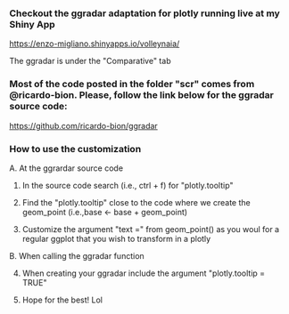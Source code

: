 ### Checkout the ggradar adaptation for plotly running live at my Shiny App

https://enzo-migliano.shinyapps.io/volleynaia/

The ggradar is under the "Comparative" tab

### Most of the code posted in the folder "scr" comes from @ricardo-bion. Please, follow the link below for the ggradar source code:

https://github.com/ricardo-bion/ggradar


### How to use the customization

A. At the ggrardar source code

1. In the source code search (i.e., ctrl + f) for "plotly.tooltip"

2.  Find the "plotly.tooltip" close to the code where we create the geom_point (i.e.,base <- base + geom_point)

3. Customize the argument "text =" from geom_point() as you woul for a regular ggplot that you wish to transform in a plotly


B. When calling the ggradar function

4. When creating your ggradar include the argument "plotly.tooltip = TRUE"

5. Hope for the best! Lol
